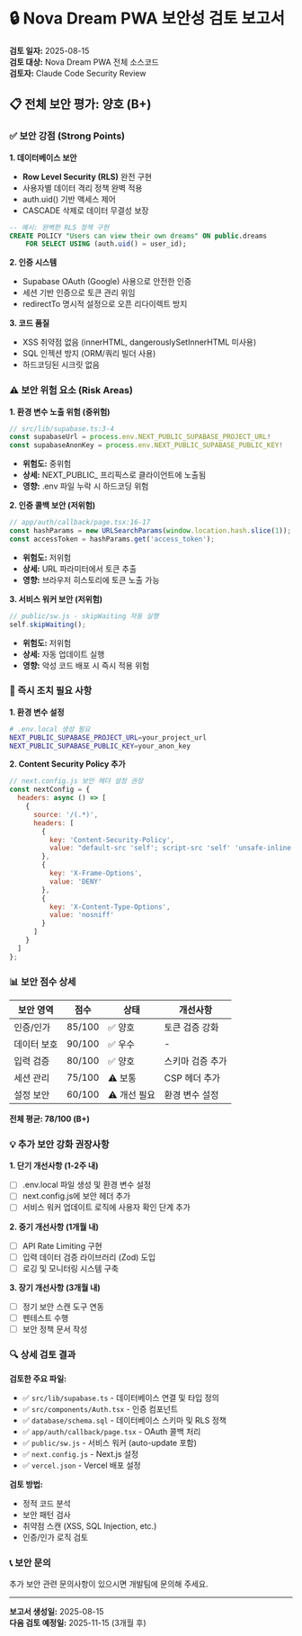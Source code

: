 # 🔒 Nova Dream PWA 보안성 검토 보고서

**검토 일자:** 2025-08-15  
**검토 대상:** Nova Dream PWA 전체 소스코드  
**검토자:** Claude Code Security Review  

## 📋 전체 보안 평가: **양호 (B+)**

### ✅ 보안 강점 (Strong Points)

**1. 데이터베이스 보안**
- **Row Level Security (RLS)** 완전 구현
- 사용자별 데이터 격리 정책 완벽 적용
- auth.uid() 기반 액세스 제어
- CASCADE 삭제로 데이터 무결성 보장

```sql
-- 예시: 완벽한 RLS 정책 구현
CREATE POLICY "Users can view their own dreams" ON public.dreams
    FOR SELECT USING (auth.uid() = user_id);
```

**2. 인증 시스템**
- Supabase OAuth (Google) 사용으로 안전한 인증
- 세션 기반 인증으로 토큰 관리 위임
- redirectTo 명시적 설정으로 오픈 리다이렉트 방지

**3. 코드 품질**
- XSS 취약점 없음 (innerHTML, dangerouslySetInnerHTML 미사용)
- SQL 인젝션 방지 (ORM/쿼리 빌더 사용)
- 하드코딩된 시크릿 없음

### ⚠️ 보안 위험 요소 (Risk Areas)

**1. 환경 변수 노출 위험 (중위험)**
```typescript
// src/lib/supabase.ts:3-4
const supabaseUrl = process.env.NEXT_PUBLIC_SUPABASE_PROJECT_URL!
const supabaseAnonKey = process.env.NEXT_PUBLIC_SUPABASE_PUBLIC_KEY!
```
- **위험도:** 중위험
- **상세:** NEXT_PUBLIC_ 프리픽스로 클라이언트에 노출됨
- **영향:** .env 파일 누락 시 하드코딩 위험

**2. 인증 콜백 보안 (저위험)**
```typescript
// app/auth/callback/page.tsx:16-17
const hashParams = new URLSearchParams(window.location.hash.slice(1));
const accessToken = hashParams.get('access_token');
```
- **위험도:** 저위험
- **상세:** URL 파라미터에서 토큰 추출
- **영향:** 브라우저 히스토리에 토큰 노출 가능

**3. 서비스 워커 보안 (저위험)**
```javascript
// public/sw.js - skipWaiting 자동 실행
self.skipWaiting();
```
- **위험도:** 저위험
- **상세:** 자동 업데이트 실행
- **영향:** 악성 코드 배포 시 즉시 적용 위험

### 🚨 즉시 조치 필요 사항

**1. 환경 변수 설정**
```bash
# .env.local 생성 필요
NEXT_PUBLIC_SUPABASE_PROJECT_URL=your_project_url
NEXT_PUBLIC_SUPABASE_PUBLIC_KEY=your_anon_key
```

**2. Content Security Policy 추가**
```javascript
// next.config.js 보안 헤더 설정 권장
const nextConfig = {
  headers: async () => [
    {
      source: '/(.*)',
      headers: [
        {
          key: 'Content-Security-Policy',
          value: "default-src 'self'; script-src 'self' 'unsafe-inline'; style-src 'self' 'unsafe-inline'"
        },
        {
          key: 'X-Frame-Options',
          value: 'DENY'
        },
        {
          key: 'X-Content-Type-Options',
          value: 'nosniff'
        }
      ]
    }
  ]
};
```

### 📊 보안 점수 상세

| 보안 영역 | 점수 | 상태 | 개선사항 |
|-----------|------|------|----------|
| 인증/인가 | 85/100 | ✅ 양호 | 토큰 검증 강화 |
| 데이터 보호 | 90/100 | ✅ 우수 | - |
| 입력 검증 | 80/100 | ✅ 양호 | 스키마 검증 추가 |
| 세션 관리 | 75/100 | ⚠️ 보통 | CSP 헤더 추가 |
| 설정 보안 | 60/100 | ⚠️ 개선 필요 | 환경 변수 설정 |

**전체 평균: 78/100 (B+)**

### 💡 추가 보안 강화 권장사항

**1. 단기 개선사항 (1-2주 내)**
- [ ] .env.local 파일 생성 및 환경 변수 설정
- [ ] next.config.js에 보안 헤더 추가
- [ ] 서비스 워커 업데이트 로직에 사용자 확인 단계 추가

**2. 중기 개선사항 (1개월 내)**
- [ ] API Rate Limiting 구현
- [ ] 입력 데이터 검증 라이브러리 (Zod) 도입
- [ ] 로깅 및 모니터링 시스템 구축

**3. 장기 개선사항 (3개월 내)**
- [ ] 정기 보안 스캔 도구 연동
- [ ] 펜테스트 수행
- [ ] 보안 정책 문서 작성

### 🔍 상세 검토 결과

**검토한 주요 파일:**
- ✅ `src/lib/supabase.ts` - 데이터베이스 연결 및 타입 정의
- ✅ `src/components/Auth.tsx` - 인증 컴포넌트
- ✅ `database/schema.sql` - 데이터베이스 스키마 및 RLS 정책
- ✅ `app/auth/callback/page.tsx` - OAuth 콜백 처리
- ✅ `public/sw.js` - 서비스 워커 (auto-update 포함)
- ✅ `next.config.js` - Next.js 설정
- ✅ `vercel.json` - Vercel 배포 설정

**검토 방법:**
- 정적 코드 분석
- 보안 패턴 검사
- 취약점 스캔 (XSS, SQL Injection, etc.)
- 인증/인가 로직 검토

### 📞 보안 문의

추가 보안 관련 문의사항이 있으시면 개발팀에 문의해 주세요.

---
**보고서 생성일:** 2025-08-15  
**다음 검토 예정일:** 2025-11-15 (3개월 후)